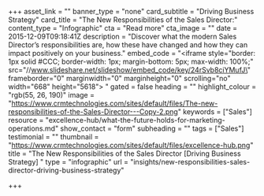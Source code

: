 +++
asset_link = ""
banner_type = "none"
card_subtitle = "Driving Business Strategy"
card_title = "The New Responsibilities of the Sales Director:"
content_type = "Infographic"
cta = "Read more"
cta_image = ""
date = 2015-12-09T09:18:41Z
description = "Discover what the modern Sales Director’s responsibilities are, how these have changed and how they can impact positively on your business."
embed_code = "<iframe style=\"border: 1px solid #CCC; border-width: 1px; margin-bottom: 5px; max-width: 100%;\" src=\"//www.slideshare.net/slideshow/embed_code/key/24rSvb8ciYMufJ\" frameborder=\"0\" marginwidth=\"0\" marginheight=\"0\" scrolling=\"no\" width=\"668\" height=\"5618\"> </iframe>"
gated = false
heading = ""
highlight_colour = "rgb(55, 26, 190)"
image = "https://www.crmtechnologies.com/sites/default/files/The-new-responsibilities-of-the-Sales-Director---Copy-2.png"
keywords = ["Sales"]
resource = "excellence-hub/what-the-future-holds-for-marketing-operations.md"
show_contact = "form"
subheading = ""
tags = ["Sales"]
testimonial = ""
thumbnail = "https://www.crmtechnologies.com/sites/default/files/excellence-hub.png"
title = "The New Responsibilities of the Sales Director [Driving Business Strategy] "
type = "infographic"
url = "insights/new-responsibilities-sales-director-driving-business-strategy"

+++
